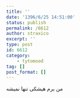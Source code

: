 ```yaml
---
title: ''
date: '1396/6/25 14:51:00'
status: publish
permalink: /6612
author: straxico
excerpt: ''
type: post
id: 6612
category:
    - tytomood
tag: []
post_format: []
---
```

من برم هیشکی تنها نمیشه